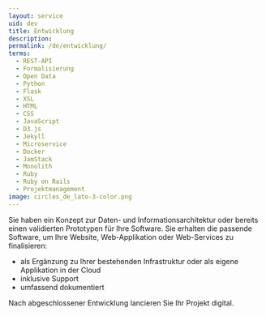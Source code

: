 ```yaml
---
layout: service
uid: dev
title: Entwicklung
description: 
permalink: /de/entwicklung/
terms: 
  - REST-API
  - Formalisierung
  - Open Data
  - Python
  - Flask
  - XSL
  - HTML
  - CSS
  - JavaScript
  - D3.js
  - Jekyll
  - Microservice
  - Docker
  - JamStack
  - Monolith
  - Ruby
  - Ruby on Rails
  - Projektmanagement
image: circles_de_lato-3-color.png
---
```


Sie haben ein Konzept zur Daten- und Informationsarchitektur oder bereits einen validierten Prototypen für Ihre Software. Sie erhalten die passende Software, um Ihre Website, Web-Applikation oder Web-Services zu finalisieren: 

- als Ergänzung zu Ihrer bestehenden Infrastruktur oder als eigene Applikation in der Cloud 
- inklusive Support 
- umfassend dokumentiert 

Nach abgeschlossener Entwicklung lancieren Sie Ihr Projekt digital. 
